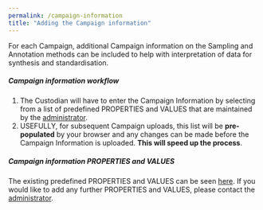 ```yaml
---
permalink: /campaign-information
title: "Adding the Campaign information"
---
```

For each Campaign, additional Campaign information on the Sampling and Annotation methods can be included to help with interpretation of data for synthesis and standardisation.

##### <a name="Campaign-information-workflow"></a>Campaign information workflow
1. The Custodian will have to enter the Campaign Information by selecting from a list of predefined PROPERTIES and VALUES that are maintained by the [administrator](mailto:timothy.langlois@uwa.edu.au). 
2. USEFULLY, for subsequent Campaign uploads, this list will be **pre-populated** by your browser and any changes can be made before the Campaign Information is uploaded. **This will speed up the process**.

##### <a name="Campaign-information-PROPERTIES-and-VALUES"></a>Campaign information PROPERTIES and VALUES
The existing predefined PROPERTIES and VALUES can be seen [here](https://drive.google.com/open?id=1JI2L9AczaljbFpbv9yYRRnfmWSaZ3SsSK27D3-OEh64). If you would like to add any further PROPERTIES and VALUES, please contact the [administrator](timothy.langlois@uwa.edu.au). 
